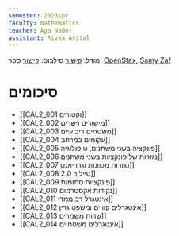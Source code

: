 ```yaml
---
semester: 2023spr
faculty: mathematics
teacher: Aga Nader
assistant: Rivka Avital
---
```

מודל: [קישור](https://moodle2223.technion.ac.il/course/view.php?id=2717)
סילבוס: [קישור](https://moodle2223.technion.ac.il/mod/page/view.php?id=245027)
ספר: [OpenStax](https://math.libretexts.org/Bookshelves/Calculus/Calculus_(OpenStax)), [Samy Zaf](https://samyzaf.com/technion/hedva2t/hedva2.pdf)
# סיכומים
- [[CAL2_001 וקטורים]]
- [[CAL2_002 מישורים וישרים]]
- [[CAL2_003 משטחים ריבועיים]]
- [[CAL2_004 עקומים במרחב]]
- [[CAL2_005 פונקציה בשני משתנים, טופולוגיה]]
- [[CAL2_006 נגזרות של פונקציות בשני משתנים]]
- [[CAL2_007 נגזרות מכוונות וגרדיאנט]]
- [[CAL2_008 טיילור 2.0]]
- [[CAL2_009 פונקציות סתומות]]
- [[CAL2_010 נקודות אקסטרמום]]
- [[CAL2_011 אינטגרל רב ממדי]]
- [[CAL2_012 אינטגרלים קוויים ומשפט גרין]]
- [[CAL2_013 שדות משמרים]]
- [[CAL2_014 אינטגרלים משטחיים]]


